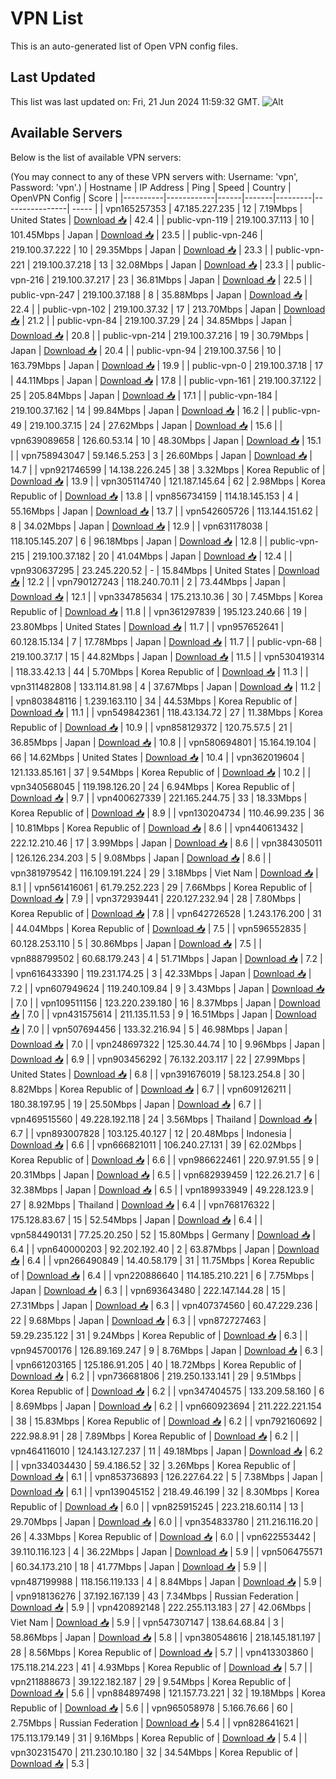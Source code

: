# VPN List

This is an auto-generated list of Open VPN config files.

## Last Updated

This list was last updated on: Fri, 21 Jun 2024 11:59:32 GMT.
![Alt](https://repobeats.axiom.co/api/embed/186b98318ef1479477931607c1ad7d823f12451f.svg "Repobeats analytics image")

## Available Servers

Below is the list of available VPN servers:

(You may connect to any of these VPN servers with: Username: 'vpn', Password: 'vpn'.)
| Hostname | IP Address | Ping | Speed | Country | OpenVPN Config | Score |
|----------|------------|------|-------|---------|----------------| ----- |
| vpn165257353 | 47.185.227.235 | 12 | 7.19Mbps | United States | [Download 📥](./configs/server_0_US.ovpn) | 42.4 |
| public-vpn-119 | 219.100.37.113 | 10 | 101.45Mbps | Japan | [Download 📥](./configs/server_1_JP.ovpn) | 23.5 |
| public-vpn-246 | 219.100.37.222 | 10 | 29.35Mbps | Japan | [Download 📥](./configs/server_2_JP.ovpn) | 23.3 |
| public-vpn-221 | 219.100.37.218 | 13 | 32.08Mbps | Japan | [Download 📥](./configs/server_3_JP.ovpn) | 23.3 |
| public-vpn-216 | 219.100.37.217 | 23 | 36.81Mbps | Japan | [Download 📥](./configs/server_4_JP.ovpn) | 22.5 |
| public-vpn-247 | 219.100.37.188 | 8 | 35.88Mbps | Japan | [Download 📥](./configs/server_5_JP.ovpn) | 22.4 |
| public-vpn-102 | 219.100.37.32 | 17 | 213.70Mbps | Japan | [Download 📥](./configs/server_6_JP.ovpn) | 21.2 |
| public-vpn-84 | 219.100.37.29 | 24 | 34.85Mbps | Japan | [Download 📥](./configs/server_7_JP.ovpn) | 20.8 |
| public-vpn-214 | 219.100.37.216 | 19 | 30.79Mbps | Japan | [Download 📥](./configs/server_8_JP.ovpn) | 20.4 |
| public-vpn-94 | 219.100.37.56 | 10 | 163.79Mbps | Japan | [Download 📥](./configs/server_9_JP.ovpn) | 19.9 |
| public-vpn-0 | 219.100.37.18 | 17 | 44.11Mbps | Japan | [Download 📥](./configs/server_10_JP.ovpn) | 17.8 |
| public-vpn-161 | 219.100.37.122 | 25 | 205.84Mbps | Japan | [Download 📥](./configs/server_11_JP.ovpn) | 17.1 |
| public-vpn-184 | 219.100.37.162 | 14 | 99.84Mbps | Japan | [Download 📥](./configs/server_12_JP.ovpn) | 16.2 |
| public-vpn-49 | 219.100.37.15 | 24 | 27.62Mbps | Japan | [Download 📥](./configs/server_13_JP.ovpn) | 15.6 |
| vpn639089658 | 126.60.53.14 | 10 | 48.30Mbps | Japan | [Download 📥](./configs/server_14_JP.ovpn) | 15.1 |
| vpn758943047 | 59.146.5.253 | 3 | 26.60Mbps | Japan | [Download 📥](./configs/server_15_JP.ovpn) | 14.7 |
| vpn921746599 | 14.138.226.245 | 38 | 3.32Mbps | Korea Republic of | [Download 📥](./configs/server_16_KR.ovpn) | 13.9 |
| vpn305114740 | 121.187.145.64 | 62 | 2.98Mbps | Korea Republic of | [Download 📥](./configs/server_17_KR.ovpn) | 13.8 |
| vpn856734159 | 114.18.145.153 | 4 | 55.16Mbps | Japan | [Download 📥](./configs/server_18_JP.ovpn) | 13.7 |
| vpn542605726 | 113.144.151.62 | 8 | 34.02Mbps | Japan | [Download 📥](./configs/server_19_JP.ovpn) | 12.9 |
| vpn631178038 | 118.105.145.207 | 6 | 96.18Mbps | Japan | [Download 📥](./configs/server_20_JP.ovpn) | 12.8 |
| public-vpn-215 | 219.100.37.182 | 20 | 41.04Mbps | Japan | [Download 📥](./configs/server_21_JP.ovpn) | 12.4 |
| vpn930637295 | 23.245.220.52 | - | 15.84Mbps | United States | [Download 📥](./configs/server_22_US.ovpn) | 12.2 |
| vpn790127243 | 118.240.70.11 | 2 | 73.44Mbps | Japan | [Download 📥](./configs/server_23_JP.ovpn) | 12.1 |
| vpn334785634 | 175.213.10.36 | 30 | 7.45Mbps | Korea Republic of | [Download 📥](./configs/server_24_KR.ovpn) | 11.8 |
| vpn361297839 | 195.123.240.66 | 19 | 23.80Mbps | United States | [Download 📥](./configs/server_25_US.ovpn) | 11.7 |
| vpn957652641 | 60.128.15.134 | 7 | 17.78Mbps | Japan | [Download 📥](./configs/server_26_JP.ovpn) | 11.7 |
| public-vpn-68 | 219.100.37.17 | 15 | 44.82Mbps | Japan | [Download 📥](./configs/server_27_JP.ovpn) | 11.5 |
| vpn530419314 | 118.33.42.13 | 44 | 5.70Mbps | Korea Republic of | [Download 📥](./configs/server_28_KR.ovpn) | 11.3 |
| vpn311482808 | 133.114.81.98 | 4 | 37.67Mbps | Japan | [Download 📥](./configs/server_29_JP.ovpn) | 11.2 |
| vpn803848116 | 1.239.163.110 | 34 | 44.53Mbps | Korea Republic of | [Download 📥](./configs/server_30_KR.ovpn) | 11.1 |
| vpn549842361 | 118.43.134.72 | 27 | 11.38Mbps | Korea Republic of | [Download 📥](./configs/server_31_KR.ovpn) | 10.9 |
| vpn858129372 | 120.75.57.5 | 21 | 36.85Mbps | Japan | [Download 📥](./configs/server_32_JP.ovpn) | 10.8 |
| vpn580694801 | 15.164.19.104 | 66 | 14.62Mbps | United States | [Download 📥](./configs/server_33_US.ovpn) | 10.4 |
| vpn362019604 | 121.133.85.161 | 37 | 9.54Mbps | Korea Republic of | [Download 📥](./configs/server_34_KR.ovpn) | 10.2 |
| vpn340568045 | 119.198.126.20 | 24 | 6.94Mbps | Korea Republic of | [Download 📥](./configs/server_35_KR.ovpn) | 9.7 |
| vpn400627339 | 221.165.244.75 | 33 | 18.33Mbps | Korea Republic of | [Download 📥](./configs/server_36_KR.ovpn) | 8.9 |
| vpn130204734 | 110.46.99.235 | 36 | 10.81Mbps | Korea Republic of | [Download 📥](./configs/server_37_KR.ovpn) | 8.6 |
| vpn440613432 | 222.12.210.46 | 17 | 3.99Mbps | Japan | [Download 📥](./configs/server_38_JP.ovpn) | 8.6 |
| vpn384305011 | 126.126.234.203 | 5 | 9.08Mbps | Japan | [Download 📥](./configs/server_39_JP.ovpn) | 8.6 |
| vpn381979542 | 116.109.191.224 | 29 | 3.18Mbps | Viet Nam | [Download 📥](./configs/server_40_VN.ovpn) | 8.1 |
| vpn561416061 | 61.79.252.223 | 29 | 7.66Mbps | Korea Republic of | [Download 📥](./configs/server_41_KR.ovpn) | 7.9 |
| vpn372939441 | 220.127.232.94 | 28 | 7.80Mbps | Korea Republic of | [Download 📥](./configs/server_42_KR.ovpn) | 7.8 |
| vpn642726528 | 1.243.176.200 | 31 | 44.04Mbps | Korea Republic of | [Download 📥](./configs/server_43_KR.ovpn) | 7.5 |
| vpn596552835 | 60.128.253.110 | 5 | 30.86Mbps | Japan | [Download 📥](./configs/server_44_JP.ovpn) | 7.5 |
| vpn888799502 | 60.68.179.243 | 4 | 51.71Mbps | Japan | [Download 📥](./configs/server_45_JP.ovpn) | 7.2 |
| vpn616433390 | 119.231.174.25 | 3 | 42.33Mbps | Japan | [Download 📥](./configs/server_46_JP.ovpn) | 7.2 |
| vpn607949624 | 119.240.109.84 | 9 | 3.43Mbps | Japan | [Download 📥](./configs/server_47_JP.ovpn) | 7.0 |
| vpn109511156 | 123.220.239.180 | 16 | 8.37Mbps | Japan | [Download 📥](./configs/server_48_JP.ovpn) | 7.0 |
| vpn431575614 | 211.135.11.53 | 9 | 16.51Mbps | Japan | [Download 📥](./configs/server_49_JP.ovpn) | 7.0 |
| vpn507694456 | 133.32.216.94 | 5 | 46.98Mbps | Japan | [Download 📥](./configs/server_50_JP.ovpn) | 7.0 |
| vpn248697322 | 125.30.44.74 | 10 | 9.96Mbps | Japan | [Download 📥](./configs/server_51_JP.ovpn) | 6.9 |
| vpn903456292 | 76.132.203.117 | 22 | 27.99Mbps | United States | [Download 📥](./configs/server_52_US.ovpn) | 6.8 |
| vpn391676019 | 58.123.254.8 | 30 | 8.82Mbps | Korea Republic of | [Download 📥](./configs/server_53_KR.ovpn) | 6.7 |
| vpn609126211 | 180.38.197.95 | 19 | 25.50Mbps | Japan | [Download 📥](./configs/server_54_JP.ovpn) | 6.7 |
| vpn469515560 | 49.228.192.118 | 24 | 3.56Mbps | Thailand | [Download 📥](./configs/server_55_TH.ovpn) | 6.7 |
| vpn893007828 | 103.125.40.127 | 12 | 20.48Mbps | Indonesia | [Download 📥](./configs/server_56_ID.ovpn) | 6.6 |
| vpn666821011 | 106.240.27.131 | 39 | 62.02Mbps | Korea Republic of | [Download 📥](./configs/server_57_KR.ovpn) | 6.6 |
| vpn986622461 | 220.97.91.55 | 9 | 20.31Mbps | Japan | [Download 📥](./configs/server_58_JP.ovpn) | 6.5 |
| vpn682939459 | 122.26.21.7 | 6 | 32.38Mbps | Japan | [Download 📥](./configs/server_59_JP.ovpn) | 6.5 |
| vpn189933949 | 49.228.123.9 | 27 | 8.92Mbps | Thailand | [Download 📥](./configs/server_60_TH.ovpn) | 6.4 |
| vpn768176322 | 175.128.83.67 | 15 | 52.54Mbps | Japan | [Download 📥](./configs/server_61_JP.ovpn) | 6.4 |
| vpn584490131 | 77.25.20.250 | 52 | 15.80Mbps | Germany | [Download 📥](./configs/server_62_DE.ovpn) | 6.4 |
| vpn640000203 | 92.202.192.40 | 2 | 63.87Mbps | Japan | [Download 📥](./configs/server_63_JP.ovpn) | 6.4 |
| vpn266490849 | 14.40.58.179 | 31 | 11.75Mbps | Korea Republic of | [Download 📥](./configs/server_64_KR.ovpn) | 6.4 |
| vpn220886640 | 114.185.210.221 | 6 | 7.75Mbps | Japan | [Download 📥](./configs/server_65_JP.ovpn) | 6.3 |
| vpn693643480 | 222.147.144.28 | 15 | 27.31Mbps | Japan | [Download 📥](./configs/server_66_JP.ovpn) | 6.3 |
| vpn407374560 | 60.47.229.236 | 22 | 9.68Mbps | Japan | [Download 📥](./configs/server_67_JP.ovpn) | 6.3 |
| vpn872727463 | 59.29.235.122 | 31 | 9.24Mbps | Korea Republic of | [Download 📥](./configs/server_68_KR.ovpn) | 6.3 |
| vpn945700176 | 126.89.169.247 | 9 | 8.76Mbps | Japan | [Download 📥](./configs/server_69_JP.ovpn) | 6.3 |
| vpn661203165 | 125.186.91.205 | 40 | 18.72Mbps | Korea Republic of | [Download 📥](./configs/server_70_KR.ovpn) | 6.2 |
| vpn736681806 | 219.250.133.141 | 29 | 9.51Mbps | Korea Republic of | [Download 📥](./configs/server_71_KR.ovpn) | 6.2 |
| vpn347404575 | 133.209.58.160 | 6 | 8.69Mbps | Japan | [Download 📥](./configs/server_72_JP.ovpn) | 6.2 |
| vpn660923694 | 211.222.221.154 | 38 | 15.83Mbps | Korea Republic of | [Download 📥](./configs/server_73_KR.ovpn) | 6.2 |
| vpn792160692 | 222.98.8.91 | 28 | 7.89Mbps | Korea Republic of | [Download 📥](./configs/server_74_KR.ovpn) | 6.2 |
| vpn464116010 | 124.143.127.237 | 11 | 49.18Mbps | Japan | [Download 📥](./configs/server_75_JP.ovpn) | 6.2 |
| vpn334034430 | 59.4.186.52 | 32 | 3.26Mbps | Korea Republic of | [Download 📥](./configs/server_76_KR.ovpn) | 6.1 |
| vpn853736893 | 126.227.64.22 | 5 | 7.38Mbps | Japan | [Download 📥](./configs/server_77_JP.ovpn) | 6.1 |
| vpn139045152 | 218.49.46.199 | 32 | 8.30Mbps | Korea Republic of | [Download 📥](./configs/server_78_KR.ovpn) | 6.0 |
| vpn825915245 | 223.218.60.114 | 13 | 29.70Mbps | Japan | [Download 📥](./configs/server_79_JP.ovpn) | 6.0 |
| vpn354833780 | 211.216.116.20 | 26 | 4.33Mbps | Korea Republic of | [Download 📥](./configs/server_80_KR.ovpn) | 6.0 |
| vpn622553442 | 39.110.116.123 | 4 | 36.22Mbps | Japan | [Download 📥](./configs/server_81_JP.ovpn) | 5.9 |
| vpn506475571 | 60.34.173.210 | 18 | 41.77Mbps | Japan | [Download 📥](./configs/server_82_JP.ovpn) | 5.9 |
| vpn487199988 | 118.156.119.133 | 4 | 8.84Mbps | Japan | [Download 📥](./configs/server_83_JP.ovpn) | 5.9 |
| vpn918136276 | 37.192.167.139 | 43 | 7.34Mbps | Russian Federation | [Download 📥](./configs/server_84_RU.ovpn) | 5.9 |
| vpn420892148 | 222.255.113.183 | 27 | 42.06Mbps | Viet Nam | [Download 📥](./configs/server_85_VN.ovpn) | 5.9 |
| vpn547307147 | 138.64.68.84 | 3 | 58.86Mbps | Japan | [Download 📥](./configs/server_86_JP.ovpn) | 5.8 |
| vpn380548616 | 218.145.181.197 | 28 | 8.56Mbps | Korea Republic of | [Download 📥](./configs/server_87_KR.ovpn) | 5.7 |
| vpn413303860 | 175.118.214.223 | 41 | 4.93Mbps | Korea Republic of | [Download 📥](./configs/server_88_KR.ovpn) | 5.7 |
| vpn211888673 | 39.122.182.187 | 29 | 9.54Mbps | Korea Republic of | [Download 📥](./configs/server_89_KR.ovpn) | 5.6 |
| vpn884897498 | 121.157.73.221 | 32 | 19.18Mbps | Korea Republic of | [Download 📥](./configs/server_90_KR.ovpn) | 5.6 |
| vpn965058978 | 5.166.76.66 | 60 | 2.75Mbps | Russian Federation | [Download 📥](./configs/server_91_RU.ovpn) | 5.4 |
| vpn828641621 | 175.113.179.149 | 31 | 9.16Mbps | Korea Republic of | [Download 📥](./configs/server_92_KR.ovpn) | 5.4 |
| vpn302315470 | 211.230.10.180 | 32 | 34.54Mbps | Korea Republic of | [Download 📥](./configs/server_93_KR.ovpn) | 5.3 |
